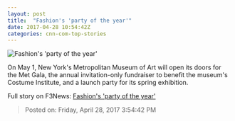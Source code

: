 ```yaml
---
layout: post
title:  "Fashion's 'party of the year'"
date: 2017-04-28 10:54:42Z
categories: cnn-com-top-stories
---
```


![Fashion's 'party of the year'](http://i2.cdn.cnn.com/cnnnext/dam/assets/150928165558-kim-kardashian-tease-3-super-tease.jpg)

On May 1, New York's Metropolitan Museum of Art will open its doors for the Met Gala, the annual invitation-only fundraiser to benefit the museum's Costume Institute, and a launch party for its spring exhibition.


Full story on F3News: [Fashion's 'party of the year'](http://www.f3nws.com/n/kh24EC)

> Posted on: Friday, April 28, 2017 3:54:42 PM
